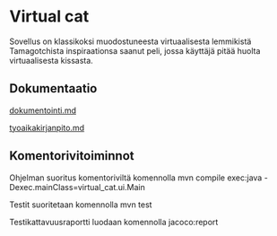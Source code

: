 # Virtual cat

Sovellus on klassikoksi muodostuneesta virtuaalisesta lemmikistä Tamagotchista inspiraationsa saanut peli, jossa käyttäjä pitää huolta virtuaalisesta kissasta.

## Dokumentaatio

[dokumentointi.md](https://github.com/sumuh/ot-harjoitustyo/blob/master/dokumentaatio/dokumentointi.md)

[tyoaikakirjanpito.md](https://github.com/sumuh/ot-harjoitustyo/blob/master/dokumentaatio/tyoaikakirjanpito.md)

## Komentorivitoiminnot

Ohjelman suoritus komentoriviltä komennolla mvn compile exec:java -Dexec.mainClass=virtual_cat.ui.Main

Testit suoritetaan komennolla mvn test

Testikattavuusraportti luodaan komennolla jacoco:report


